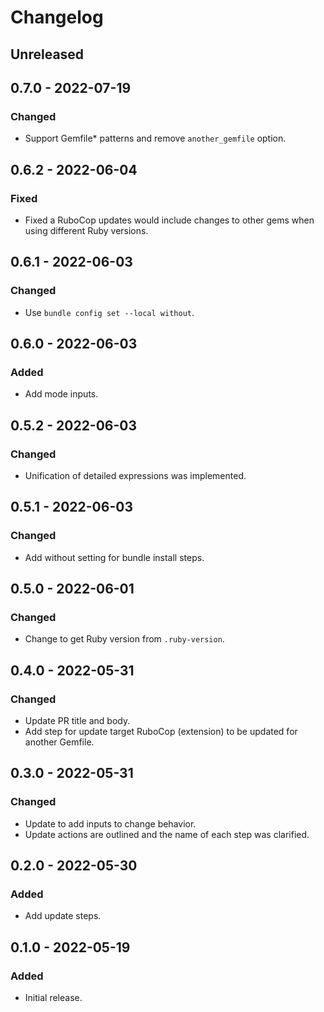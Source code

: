 # Changelog

## Unreleased

## 0.7.0 - 2022-07-19

### Changed

- Support Gemfile\* patterns and remove `another_gemfile` option.

## 0.6.2 - 2022-06-04

### Fixed

- Fixed a RuboCop updates would include changes to other gems when using different Ruby versions.

## 0.6.1 - 2022-06-03

### Changed

- Use `bundle config set --local without`.

## 0.6.0 - 2022-06-03

### Added

- Add mode inputs.

## 0.5.2 - 2022-06-03

### Changed

- Unification of detailed expressions was implemented.

## 0.5.1 - 2022-06-03

### Changed

- Add without setting for bundle install steps.

## 0.5.0 - 2022-06-01

### Changed

- Change to get Ruby version from `.ruby-version`.

## 0.4.0 - 2022-05-31

### Changed

- Update PR title and body.
- Add step for update target RuboCop (extension) to be updated for another Gemfile.

## 0.3.0 - 2022-05-31

### Changed

- Update to add inputs to change behavior.
- Update actions are outlined and the name of each step was clarified.

## 0.2.0 - 2022-05-30

### Added

- Add update steps.

## 0.1.0 - 2022-05-19

### Added

- Initial release.

